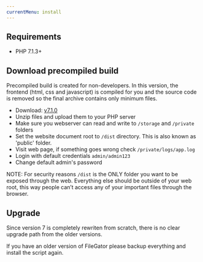```yaml
---
currentMenu: install
---
```


## Requirements
- PHP 7.1.3+


## Download precompiled build
Precompiled build is created for non-developers. In this version, the frontend (html, css and javascript) is compiled for you and the source code is removed so the final archive contains only minimum files.

- Download: [v7.1.0](https://github.com/filegator/static/raw/master/builds/filegator_v7.1.0.zip)
- Unzip files and upload them to your PHP server
- Make sure you webserver can read and write to `/storage` and `/private` folders
- Set the website document root to `/dist` directory. This is also known as 'public' folder.
- Visit web page, if something goes wrong check `/private/logs/app.log`
- Login with default credentials `admin/admin123`
- Change default admin's password

NOTE: For security reasons `/dist` is the ONLY folder you want to be exposed through the web. Everything else should be outside of your web root, this way people can’t access any of your important files through the browser.

## Upgrade

Since version 7 is completely rewriten from scratch, there is no clear upgrade path from the older versions.

If you have an older version of FileGator please backup everything and install the script again.


